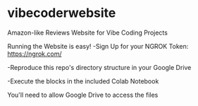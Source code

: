 # vibecoderwebsite
Amazon-like Reviews Website for Vibe Coding Projects

Running the Website is easy!
-Sign Up for your NGROK Token: https://ngrok.com/

-Reproduce this repo's directory structure in your Google Drive

-Execute the blocks in the included Colab Notebook

You'll need to allow Google Drive to access the files
